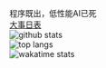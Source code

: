 程序既出，低性能AI已死  
[大事日表](大事日表.md)  
![github stats](https://github-readme-stats.vercel.app/api?username=bigLRRH)  
![top langs](https://github-readme-stats.vercel.app/api/top-langs/?username=bigLRRH&layout=compact&langs_count=20)  
![wakatime stats](https://github-readme-stats.vercel.app/api/wakatime?username=bigLRRH)  
